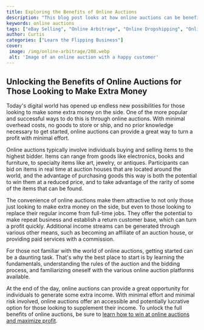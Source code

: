 ```yaml
---
title: Exploring the Benefits of Online Auctions
description: "This blog post looks at how online auctions can be beneficial to anyone looking to buy or sell items from increased convenience to a wider range of products  Find out how to make the most of the auction process for yourself"
keywords: online auctions
tags: ["eBay Selling", "Online Arbitrage", "Online Dropshipping", "Online Auctions", "Online Retail Arbitrage", "Online Advertising", "Online Branding", "Online Reputation Management", "Online Negotiation", "Online Sales Psychology", "Online Market Research", "Online Product Photography", "Online Product Listing", "Online Customer Service", "Online Shipping and Logistics"]
author: Curtis
categories: ["Learn the Flipping Business"]
cover: 
 image: /img/online-arbitrage/208.webp
 alt: 'Image of an online auction with a happy customer'
---
```

## Unlocking the Benefits of Online Auctions for Those Looking to Make Extra Money
Today's digital world has opened up endless new possibilities for those looking to make some extra money on the side. One of the more popular and successful ways to do this is through online auctions. With minimal overhead costs, no goods to store or ship, and no prior knowledge necessary to get started, online auctions can provide a great way to turn a profit with minimal effort. 

Online auctions typically involve individuals buying and selling items to the highest bidder. Items can range from goods like electronics, books and furniture, to specialty items like art, jewelry, or antiques. Participants can bid on items in real time at auction houses that are located around the world, and the advantage of purchasing goods this way is both the potential to win them at a reduced price, and to take advantage of the rarity of some of the items that can be found. 

The convenience of online auctions make them attractive to not only those just looking to make extra money on the side, but even to those looking to replace their regular income from full-time jobs. They offer the potential to make repeat business and establish a return customer base, which can turn a profit quickly. Additional income streams can be generated through various other means, such as becoming an affiliate of an auction house, or providing paid services with a commission.

For those not familiar with the world of online auctions, getting started can be a daunting task. That's why the best place to start is by learning the fundamentals, understanding the rules of the auction and the bidding process, and familiarizing oneself with the various online auction platforms available. 

At the end of the day, online auctions can provide a great opportunity for individuals to generate some extra income. With minimal effort and minimal risk involved, online auctions offer an accessible and potentially lucrative option for those looking to supplement their income. To unlock the full benefits of online auctions, be sure to [learn how to win at online auctions and maximize profit](/online-auctions).
